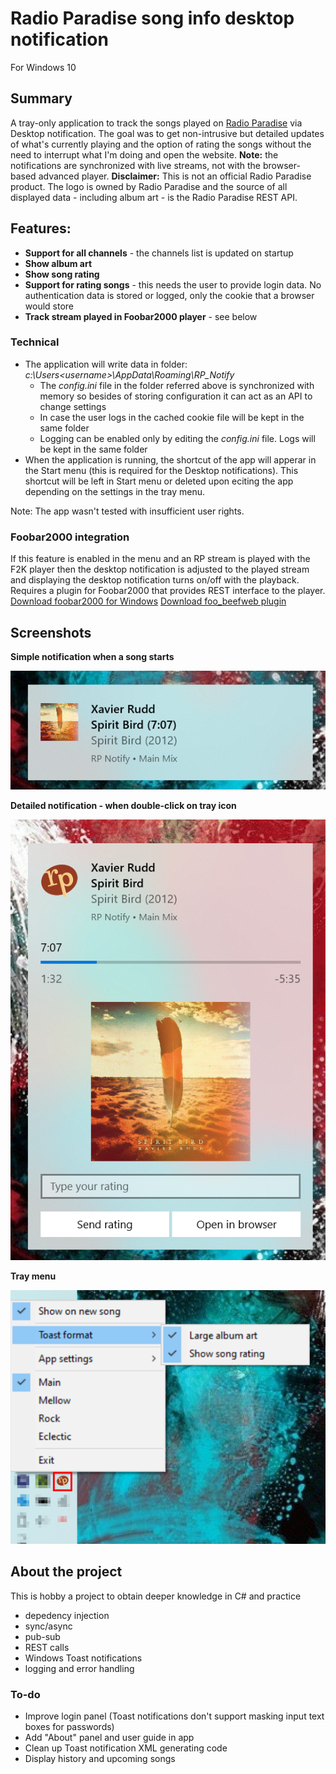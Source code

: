 # Radio Paradise song info desktop notification
For Windows 10

## Summary

A tray-only application to track the songs played on [Radio Paradise](https://radioparadise.com/) via Desktop notification.
The goal was to get non-intrusive but detailed updates of what's currently playing and the option of rating the songs without the need to interrupt what I'm doing and open the website.
**Note:** the notifications are synchronized with live streams, not with the browser-based advanced player.
**Disclaimer:** This is not an official Radio Paradise product. The logo is owned by Radio Paradise and the source of all displayed data - including album art - is the Radio Paradise REST API.

## Features:

- **Support for all channels** - the channels list is updated on startup
- **Show album art**
- **Show song rating**
- **Support for rating songs** - this needs the user to provide login data. No authentication data is stored or logged, only the cookie that a browser would store
- **Track stream played in Foobar2000 player** - see below

### Technical
 - The application will write data in folder:
 *c:\Users\<username>\AppData\Roaming\RP_Notify*
    - The *config.ini* file in the folder referred above is synchronized with memory so besides of storing configuration it can act as an API to change settings
    - In case the user logs in the cached cookie file will be kept in the same folder
    - Logging can be enabled only by editing the *config.ini* file. Logs will be kept in the same folder
- When the application is running, the shortcut of the app will apperar in the Start menu (this is required for the Desktop notifications). This shortcut will be left in Start menu or deleted upon eciting the app depending on the settings in the tray menu.

 Note: The app wasn't tested with insufficient user rights.

### Foobar2000 integration

If this feature is enabled in the menu and an RP stream is played with the F2K player then the desktop notification is adjusted to the played stream and displaying the desktop notification turns on/off with the playback. Requires a plugin for Foobar2000 that provides REST interface to the player.
[Download foobar2000 for Windows](https://www.foobar2000.org/download)
[Download foo_beefweb plugin](https://www.foobar2000.org/components/view/foo_beefweb)


## Screenshots

**Simple notification when a song starts**

![notification-simple](.screenshots\notification-simple.png)

**Detailed notification - when double-click on tray icon**

![notification-detailed](.screenshots\notification-detailed.png)

**Tray menu**

![tray-menu](.screenshots\tray-menu.png)


## About the project
This is hobby a project to obtain deeper knowledge in C# and practice 
- depedency injection
- sync/async
- pub-sub
- REST calls
- Windows Toast notifications
- logging and error handling

### To-do
- Improve login panel (Toast notifications don't support masking input text boxes for passwords)
- Add "About" panel and user guide in app
- Clean up Toast notification XML generating code
- Display history and upcoming songs